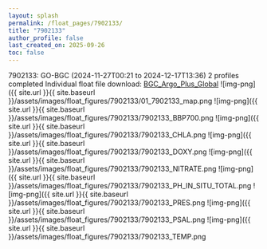 ```yaml
---
layout: splash
permalink: /float_pages/7902133/
title: "7902133"
author_profile: false
last_created_on: 2025-09-26
toc: false
---
```

 
7902133: GO-BGC (2024-11-27T00:21 to 2024-12-17T13:36)
2 profiles completed
Individual float file download: [BGC_Argo_Plus_Global](https://ftp.soest.hawaii.edu/bgc_argo_plus/Individual_Floats/outliers_removed/7902133_Sprof_processed.nc)
![img-png]({{ site.url }}{{ site.baseurl }}/assets/images/float_figures/7902133/01_7902133_map.png
![img-png]({{ site.url }}{{ site.baseurl }}/assets/images/float_figures/7902133/7902133_BBP700.png
![img-png]({{ site.url }}{{ site.baseurl }}/assets/images/float_figures/7902133/7902133_CHLA.png
![img-png]({{ site.url }}{{ site.baseurl }}/assets/images/float_figures/7902133/7902133_DOXY.png
![img-png]({{ site.url }}{{ site.baseurl }}/assets/images/float_figures/7902133/7902133_NITRATE.png
![img-png]({{ site.url }}{{ site.baseurl }}/assets/images/float_figures/7902133/7902133_PH_IN_SITU_TOTAL.png
![img-png]({{ site.url }}{{ site.baseurl }}/assets/images/float_figures/7902133/7902133_PRES.png
![img-png]({{ site.url }}{{ site.baseurl }}/assets/images/float_figures/7902133/7902133_PSAL.png
![img-png]({{ site.url }}{{ site.baseurl }}/assets/images/float_figures/7902133/7902133_TEMP.png
